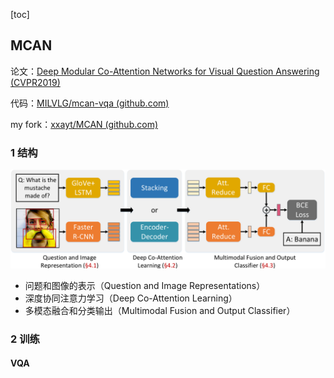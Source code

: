 [toc]

## MCAN

论文：[Deep Modular Co-Attention Networks for Visual Question Answering (CVPR2019)](https://arxiv.org/abs/1906.10770)

代码：[MILVLG/mcan-vqa (github.com)](https://github.com/MILVLG/mcan-vqa)

my fork：[xxayt/MCAN (github.com)](https://github.com/xxayt/MCAN)

### 1 结构

<img src=".\image\MACN结构.png" alt="MACN结构" style="zoom:50%;" />

- 问题和图像的表示（Question and Image Representations）
- 深度协同注意力学习（Deep Co-Attention Learning）
- 多模态融合和分类输出（Multimodal Fusion and Output Classifier）

### 2 训练

#### VQA
